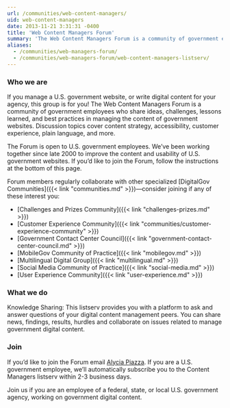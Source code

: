 ```yaml
---
url: /communities/web-content-managers/
uid: web-content-managers
date: 2013-11-21 3:31:31 -0400
title: 'Web Content Managers Forum'
summary: 'The Web Content Managers Forum is a community of government employees who share ideas, challenges, lessons learned, and best practices in managing the content of government websites.'
aliases:
  - /communities/web-managers-forum/
  - /communities/web-managers-forum/web-content-managers-listserv/
---
```


### Who we are

If you manage a U.S. government website, or write digital content for your agency, this group is for you! The Web Content Managers Forum is a community of government employees who share ideas, challenges, lessons learned, and best practices in managing the content of government websites. Discussion topics cover content strategy, accessibility, customer experience, plain language, and more.

The Forum is open to U.S. government employees. We’ve been working together since late 2000 to improve the content and usability of U.S. government websites. If you’d like to join the Forum, follow the instructions at the bottom of this page.

Forum members regularly collaborate with other specialized [DigitalGov Communities]({{< link "communities.md" >}})—consider joining if any of these interest you:

  * [Challenges and Prizes Community]({{< link "challenges-prizes.md" >}})
  * [Customer Experience Community]({{< link "communities/customer-experience-community" >}})
  * [Government Contact Center Council]({{< link "government-contact-center-council.md" >}})
  * [MobileGov Community of Practice]({{< link "mobilegov.md" >}})
  * [Multilingual Digital Group]({{< link "multilingual.md" >}})
  * [Social Media Community of Practice]({{< link "social-media.md" >}})
  * [User Experience Community]({{< link "user-experience.md" >}})

### What we do

Knowledge Sharing: This listserv provides you with a platform to ask and answer questions of your digital content management peers. You can share news, findings, results, hurdles and collaborate on issues related to manage government digital content.

### Join

If you’d like to join the Forum email [Alycia Piazza](mailto:alycia.piazza@gsa.gov). If you are a U.S. government employee, we&#8217;ll automatically subscribe you to the Content Managers listserv within 2-3 business days.

Join us if you are an employee of a federal, state, or local U.S. government agency, working on government digital content.
